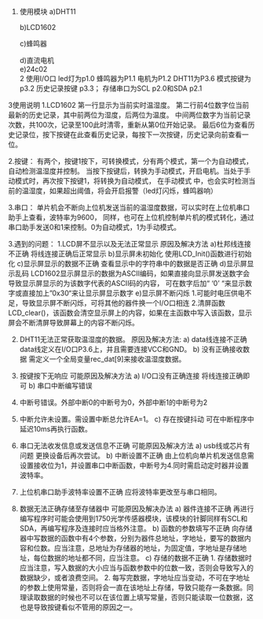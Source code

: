 1. 使用模块
	a)DHT11  
	
	b)LCD1602   
	
	c)蜂鸣器  
	
	d)直流电机  
	e)24c02  
2 使用I/O口
  led灯为p1.0
  蜂鸣器为P1.1
  电机为P1.2
  DHT11为P3.6
  模式按键为p3.2
  历史记录按键 p3.3；
  存储串口为SCL p2.0和SDA p2.1

3使用说明
  1.LCD1602 第一行显示为当前实时温湿度。
  第二行前4位数字位当前最新的历史记录，其中前两位为湿度，后两位为温度。
  中间两位数字为当前记录次数，共100次，记录至100此时清零，重新从第0位开始记录。
  最后6位为查看历史记录位，按下按键在此查看历史记录，每按下一次按键，历史记录向前查看一位。
  
  2.按键：
  有两个，按键1按下，可转换模式，分有两个模式，第一个为自动模式，自动检测温湿度并控制。
  当按下按键后，转换为手动模式，开启电机。当处于手动模式时，再次按下按键1，将转换为自动模式，
  在手动模式 中，也会实时检测当前的温湿度，如果超出阈值，将会开启报警（led灯闪烁，蜂鸣器响）

 3.串口：
  单片机会不断向上位机发送当前的温湿度数据，可以实时在上位机串口助手上查看，波特率为9600，
  同样，也可在上位机控制单片机的模式转化，通过串口助手发送0和1来控制。0为自动模式，1为手动模式。	
	




 3.遇到的问题：
  1.LCD屏不显示以及无法正常显示
    原因及解决方法
   a)杜邦线连接不正确
     将线连接正确后正常显示
   b)显示屏未初始化
     使用LCD_Init()函数进行初始化
   c)显示屏显示的数据不正确 
     查看显示中的字符串中的数据是否正确
   d)显示屏显示乱码
     LCD1602显示屏显示的数据为ASCII编码，如果直接向显示屏发送数字会导致显示屏显示的为该数字代表的ASCII码的内容，
     可在数字后加“ ‘0’ “来显示数字或直接加上”0x30“来让显示屏显示数字
   e)显示屏不断闪烁
     1.可能时电压供电不足，导致显示屏不断闪烁，可将其他的器件换一个I/O口相连
     2.清屏函数LCD_clear()，该函数会清空显示屏上的内容，如果在主函数中写入该函数，显示屏会不断清屏导致屏幕上的内容不断闪烁。

2.	DHT11无法正常获取温湿度的数据。
原因及解决方法:
a) data线连接不正确
data线定义在I/O口P3.6上，并且需要连接VCC和GND。
b) 没有正确接收数据
需定义一个全局变量rec_dat[9]来接收温湿度数据。
	
3.	按键按下无响应
		可能原因及解决方法
a)	I/O口没有正确连接
将线连接正确即可
			b) 串口中断编写错误
1.	中断号错误。外部中断0的中断号为0，外部中断1的中断号为2
2.	中断允许未设置。需设置中断总允许EA=1。
c) 存在按键抖动
可在中断程序中延迟10ms再执行函数。

4.	串口无法收发信息或发送信息不正确
		可能原因及解决方法
a)	usb线或芯片有问题
				更换设备后再次尝试。
b)	中断设置不正确
由上位机向单片机发送信息需设置接收位为1，并设置串口中断函数，中断号为4.同时需启动定时器并设置波特率。
1.	上位机串口助手波特率设置不正确
应将波特率更改至与串口相同。

5.	数据无法正确存储至存储器中
	可能原因及解决办法
	a)	器件连接不正确
		再进行编写程序时可能会使用到1750光学传感器模块，该模块的针脚同样有SCL和SDA，再编写程序及连接时应当格外注意。
	b)	函数的参数填写不正确
		向存储器中写数据的函数中有4个参数，分别为器件总地址，字地址，要写的数据内容和位数。应当注意，总地址为存储器的地址，为固定值，字地址是存储地址，每位数据的地址都不同，应当注意。
	c)	存储的数据不正确
		1. 存储数据时应当注意，写入数据的大小应当与函数参数中的位数一致，否则会导致写入的数据缺少，或者浪费空间。
	2. 每写完数据，字地址应当变动，不可在字地址的参数上使用常量，否则将会一直在该地址上存储，导致只能存一条数据。同理读取数据的时候也不可以在该位置上填写常量，否则只能读取一位数据，这也是导致按键看似不管用的原因之一。

    
